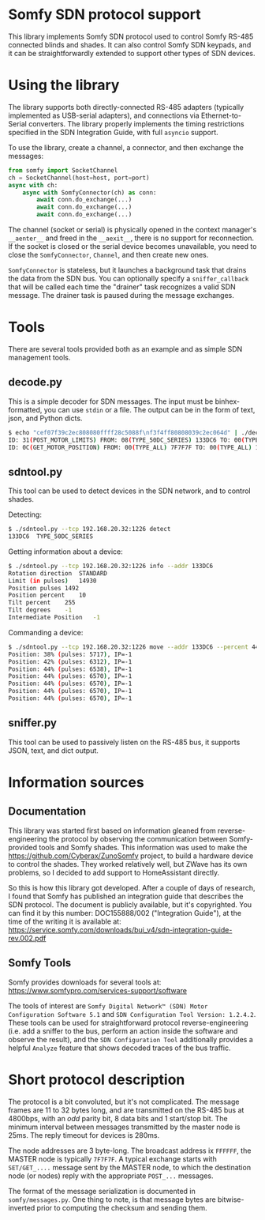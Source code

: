 # Somfy SDN protocol support

This library implements Somfy SDN protocol used to control Somfy RS-485 connected blinds and shades. 
It can also control Somfy SDN keypads, and it can be straightforwardly extended to support other types 
of SDN devices.

# Using the library

The library supports both directly-connected RS-485 adapters (typically implemented as USB-serial adapters), and
connections via Ethernet-to-Serial converters. The library properly implements the timing restrictions specified
in the SDN Integration Guide, with full `asyncio` support.

To use the library, create a channel, a connector, and then exchange the messages:

```python
from somfy import SocketChannel
ch = SocketChannel(host=host, port=port)
async with ch:
    async with SomfyConnector(ch) as conn:
        await conn.do_exchange(...)
        await conn.do_exchange(...)
        await conn.do_exchange(...)
```

The channel (socket or serial) is physically opened in the context manager's `__aenter__` and freed in the `__aexit__`,
there is no support for reconnection. If the socket is closed or the serial device becomes unavailable, you need to
close the `SomfyConnector`, `Channel`, and then create new ones.

`SomfyConnector` is stateless, but it launches a background task that drains the data from the SDN bus. You can
optionally specify a `sniffer_callback` that will be called each time the "drainer" task recognizes a valid SDN 
message. The drainer task is paused during the message exchanges.

# Tools

There are several tools provided both as an example and as simple SDN management tools.

## decode.py

This is a simple decoder for SDN messages. The input must be binhex-formatted, you can use `stdin` or a file. 
The output can be in the form of text, json, and Python dicts.

```bash
$ echo "cef07f39c2ec808080ffff28c5088f\nf3f4ff80808039c2ec064d" | ./decode.py
ID: 31(POST_MOTOR_LIMITS) FROM: 08(TYPE_50DC_SERIES) 133DC6 TO: 00(TYPE_ALL) 7F7F7F ACK: False DATA: {'reserved': 0, 'limit': 15063}
ID: 0C(GET_MOTOR_POSITION) FROM: 00(TYPE_ALL) 7F7F7F TO: 00(TYPE_ALL) 133DC6 ACK: False DATA: {}
```

## sdntool.py

This tool can be used to detect devices in the SDN network, and to control shades. 

Detecting:
```bash
$ ./sdntool.py --tcp 192.168.20.32:1226 detect
133DC6	TYPE_50DC_SERIES
```

Getting information about a device:
```bash
$ ./sdntool.py --tcp 192.168.20.32:1226 info --addr 133DC6
Rotation direction	STANDARD
Limit (in pulses)	14930
Position pulses	1492
Position percent	10
Tilt percent	255
Tilt degrees	-1
Intermediate Position	-1
```

Commanding a device:
```bash
$ ./sdntool.py --tcp 192.168.20.32:1226 move --addr 133DC6 --percent 44
Position: 38% (pulses: 5717), IP=-1
Position: 42% (pulses: 6312), IP=-1
Position: 44% (pulses: 6538), IP=-1
Position: 44% (pulses: 6570), IP=-1
Position: 44% (pulses: 6570), IP=-1
Position: 44% (pulses: 6570), IP=-1
Position: 44% (pulses: 6570), IP=-1
```

## sniffer.py

This tool can be used to passively listen on the RS-485 bus, it supports JSON, text, and dict output.

# Information sources

## Documentation

This library was started first based on information gleaned from reverse-engineering the protocol by observing the
communication between Somfy-provided tools and Somfy shades. This information was used to make the
https://github.com/Cyberax/ZunoSomfy project, to build a hardware device to control the shades. They worked relatively
well, but ZWave has its own problems, so I decided to add support to HomeAssistant directly.

So this is how this library got developed. After a couple of days of research, I found that Somfy has published an
integration guide that describes the SDN protocol. The document is publicly available, but it's copyrighted. You
can find it by this number: DOC155888/002 ("Integration Guide"), at the time of the writing it is available at:
https://service.somfy.com/downloads/bui_v4/sdn-integration-guide-rev.002.pdf

## Somfy Tools

Somfy provides downloads for several tools at: https://www.somfypro.com/services-support/software

The tools of interest are `Somfy Digital Network™ (SDN) Motor Configuration Software 5.1` and `SDN Configuration Tool
Version: 1.2.4.2`. These tools can be used for straightforward protocol reverse-engineering (i.e. add a sniffer to
the bus, perform an action inside the software and observe the result), and the `SDN Configuration Tool` additionally
provides a helpful `Analyze` feature that shows decoded traces of the bus traffic.

# Short protocol description

The protocol is a bit convoluted, but it's not complicated. The message frames are 11 to 32 bytes long, and are
transmitted on the RS-485 bus at 4800bps, with an _odd_ parity bit, 8 data bits and 1 start/stop bit. The minimum 
interval between messages transmitted by the master node is 25ms. The reply timeout for devices is 280ms.

The node addresses are 3 byte-long. The broadcast address ix `FFFFFF`, the MASTER node is typically `7F7F7F`. A typical 
exchange starts with `SET/GET_....` message sent by the MASTER node, to which the destination node (or nodes) reply 
with the appropriate `POST_...` messages.

The format of the message serialization is documented in `somfy/messages.py`. One thing to note, is that message bytes
are bitwise-inverted prior to computing the checksum and sending them.
